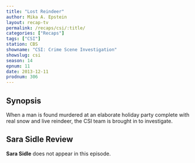 ```yaml
---
title: "Lost Reindeer"
author: Mika A. Epstein
layout: recap-tv
permalink: /recaps/csi/:title/
categories: ["Recaps"]
tags: ["CSI"]
station: CBS
showname: "CSI: Crime Scene Investigation"
showslug: csi
season: 14  
epnum: 11  
date: 2013-12-11
prodnum: 306  
---
```


## Synopsis

When a man is found murdered at an elaborate holiday party complete with real snow and live reindeer, the CSI team is brought in to investigate.

## Sara Sidle Review

**Sara Sidle** does not appear in this episode.
